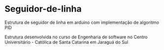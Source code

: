 # Seguidor-de-linha
Estrutura de seguidor de linha em arduino com implementação de algoritmo PID 

Estrutura desenvolvida no curso de Engenharia de software no Centro Universitário - Católica de Santa Catarina em Jaraguá do Sul

